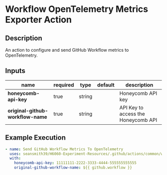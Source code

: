 # Workflow OpenTelemetry Metrics Exporter Action

## Description

An action to configure and send GitHub Workflow metrics to OpenTelemetry.

## Inputs

| name                              | required | type   | default | description                         |
|-----------------------------------|----------| ------ |---------|-------------------------------------|
| **honeycomb-api-key**             | true     | string |         | Honeycomb API key                   |
| **original-github-workflow-name** | true     | string |         | API Key to access the Honeycomb API |

## Example Execution

```yaml
- name: Send GitHub Workflow Metrics To OpenTelemetry
  uses: seansmith39/H6060-Experiment-Resources/.github/actions/common/workflow-opentelemetry-metrics-exporter
  with:
    honeycomb-api-key: 11111111-2222-3333-4444-555555555555
    original-github-workflow-name: ${{ github.workflow }}
```
